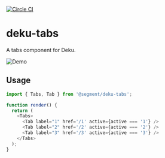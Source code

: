 [![Circle CI](https://circleci.com/gh/segmentio/deku-tabs.svg?style=svg&circle-token=dece240e0b3835844f87874bfde541533ab61ede)](https://circleci.com/gh/segmentio/deku-tabs)

# deku-tabs

A tabs component for Deku.

![Demo]()

## Usage

```js
import { Tabs, Tab } from '@segment/deku-tabs';

function render() {
  return (
    <Tabs>
      <Tab label="1" href='/1' active={active === '1'} />
      <Tab label="2" href='/2' active={active === '2'} />
      <Tab label="3" href='/3' active={active === '3'} />
    </Tabs>
  );
}
```
